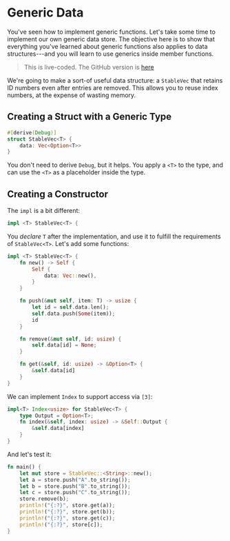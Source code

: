 # Generic Data

You've seen how to implement generic functions. Let's take some time to implement our own generic data store. The objective here is to show that everything you've learned about generic functions also applies to data structures---and you will learn to use generics inside member functions.

> This is live-coded. The GitHub version is [here](/src/generic_data/)

We're going to make a sort-of useful data structure: a `StableVec` that retains ID numbers even after entries are removed. This allows you to reuse index numbers, at the expense of wasting memory.

## Creating a Struct with a Generic Type

```rust
#[derive(Debug)]
struct StableVec<T> {
    data: Vec<Option<T>>
}
```

You don't need to derive `Debug`, but it helps. You apply a `<T>` to the type, and can use the `<T>` as a placeholder inside the type.

## Creating a Constructor

The `impl` is a bit different:

```rust
impl <T> StableVec<T> {
```

You *declare* `T` after the implementation, and use it to fulfill the requirements of `StableVec<T>`. Let's add some functions:

```rust
impl <T> StableVec<T> {
    fn new() -> Self {
        Self {
            data: Vec::new(),
        }
    }

    fn push(&mut self, item: T) -> usize {
        let id = self.data.len();
        self.data.push(Some(item));
        id
    }

    fn remove(&mut self, id: usize) {
        self.data[id] = None;
    }

    fn get(&self, id: usize) -> &Option<T> {
        &self.data[id]
    }
}
```

We can implement `Index` to support access via `[3]`:

```rust
impl<T> Index<usize> for StableVec<T> {
    type Output = Option<T>;
    fn index(&self, index: usize) -> &Self::Output {
        &self.data[index]
    }
}
```

And let's test it:

```rust
fn main() {
    let mut store = StableVec::<String>::new();
    let a = store.push("A".to_string());
    let b = store.push("B".to_string());
    let c = store.push("C".to_string());
    store.remove(b);
    println!("{:?}", store.get(a));
    println!("{:?}", store.get(b));
    println!("{:?}", store.get(c));
    println!("{:?}", store[c]);
}
```
